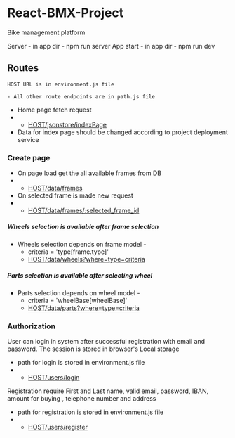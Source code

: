 # React-BMX-Project

Bike management platform

Server - in app dir - npm run server
App start - in app dir - npm run dev

## Routes

    HOST URL is in environment.js file

    - All other route endpoints are in path.js file

- Home page fetch request
- - [HOST/jsonstore/indexPage](http://localhost:3030/jsonstore/indexPage)
- Data for index page should be changed according to project deployment service

### Create page

- On page load get the all available frames from DB
- - [HOST/data/frames](http://localhost:3030/data/frames)
- On selected frame is made new request
- - [HOST/data/frames/:selected_frame_id](http://localhost:3030/data/frames/:ids)

##### Wheels selection is available after frame selection

- Wheels selection depends on frame model -
  - criteria = 'type[frame.type]'
  - [HOST/data/wheels?where=type=criteria](http://localhost:3030/data/wheels?where=type%20LIKE%20%22${criteria}%22)

##### Parts selection is available after selecting wheel

- Parts selection depends on wheel model -
  - criteria = 'wheelBase[wheelBase]'
  - [HOST/data/parts?where=type=criteria](http://localhost:3030/data/wheels?where=type%20LIKE%20%22${criteria}%22)

### Authorization

User can login in system after successful registration with email and password. The session is stored in browser's Local storage

- path for login is stored in environment.js file
- - [HOST/users/login]()

Registration require First and Last name, valid email, password, IBAN, amount for buying , telephone number and address

- path for registration is stored in environment.js file
- - [HOST/users/register]()
